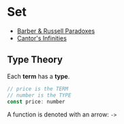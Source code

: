 # Set

* [Barber & Russell Paradoxes](https://www.youtube.com/watch?v=FK3kifY-geM)
* [Cantor's Infinities](https://www.youtube.com/watch?v=SqRY1Bm8EVs)

## Type Theory

Each **term** has a **type**.

```js
// price is the TERM
// number is the TYPE
const price: number
```

A function is denoted with an arrow: `->`

